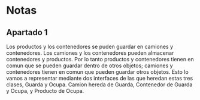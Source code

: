# Notas
## Apartado 1
Los productos y los contenedores se puden guardar en camiones y contenedores.
Los camiones y los contenedores pueden almacenar contenedores y productos.
Por lo tanto productos y contenedores tienen en comun que se pueden guardar
dentro de otros objetos; camiones y contenedores tienen en comun que pueden
guardar otros objetos. Esto lo vamos a representar mediante dos interfaces 
de las que heredan estas tres clases, Guarda y Ocupa.
Camion hereda de Guarda, Contenedor de Guarda y Ocupa, y Producto de Ocupa.